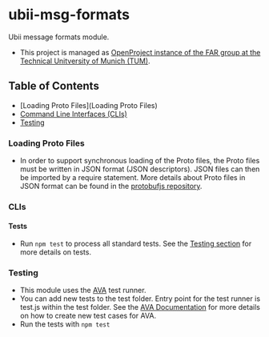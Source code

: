 # ubii-msg-formats

Ubii message formats module.

- This project is managed as [OpenProject instance of the FAR group at the Technical Unitversity of Munich (TUM)](OpenProject.far.in.tum.de).

## Table of Contents

- [Loading Proto Files](Loading Proto Files)
- [Command Line Interfaces (CLIs)](CLIs)
- [Testing](Testing)

### Loading Proto Files

- In order to support synchronous loading of the Proto files, the Proto files must be written in JSON format (JSON descriptors). JSON files can then be imported by a require statement. More details about Proto files in JSON format can be found in the [protobufjs repository](https://github.com/dcodeIO/ProtoBuf.js/#using-json-descriptors).

### CLIs

#### Tests

- Run ``npm test`` to process all standard tests. See the [Testing section](Testing) for more details on tests.

### Testing

- This module uses the [AVA](https://github.com/avajs/ava) test runner.
- You can add new tests to the test folder. Entry point for the test runner is test.js within the test folder. See the [AVA Documentation](https://github.com/avajs/ava#contents) for more details on how to create new test cases for AVA.
- Run the tests with ```npm test```